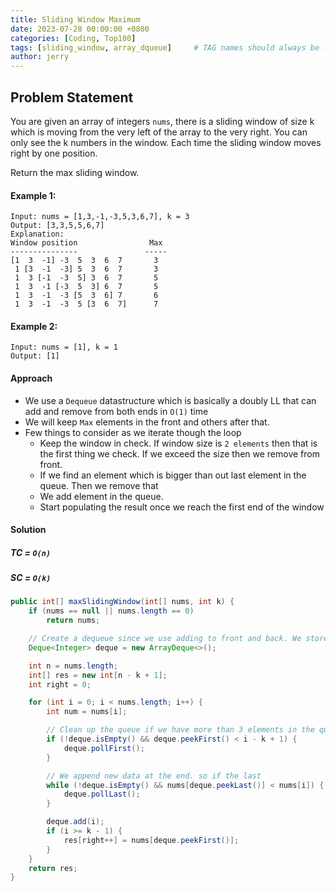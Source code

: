 ```yaml
---
title: Sliding Window Maximum
date: 2023-07-28 00:00:00 +0800
categories: [Coding, Top100]
tags: [sliding_window, array_dqueue]     # TAG names should always be lowercase
author: jerry
---
```


## Problem Statement

You are given an array of integers `nums`, there is a sliding window of size k which is moving from the very left of the array to the very right. You can only see the k numbers in the window. Each time the sliding window moves right by one position.

Return the max sliding window.

#### Example 1:
```textmate
Input: nums = [1,3,-1,-3,5,3,6,7], k = 3
Output: [3,3,5,5,6,7]
Explanation: 
Window position                Max
---------------               -----
[1  3  -1] -3  5  3  6  7       3
 1 [3  -1  -3] 5  3  6  7       3
 1  3 [-1  -3  5] 3  6  7       5
 1  3  -1 [-3  5  3] 6  7       5
 1  3  -1  -3 [5  3  6] 7       6
 1  3  -1  -3  5 [3  6  7]      7
```
#### Example 2:
```textmate
Input: nums = [1], k = 1
Output: [1]
```

#### Approach
- We use a `Dequeue` datastructure which is basically a doubly LL that can add and remove from both ends in `O(1)` time
- We will keep `Max` elements in the front and others after that.
- Few things to consider as we iterate though the loop
  - Keep the window in check. If window size is `2 elements` then that is the first thing we check. If we exceed the size then we remove from front.
  - If we find an element which is bigger than out last element in the queue. Then we remove that
  - We add element in the queue.
  - Start populating the result once we reach the first end of the window

#### Solution

##### TC = `O(n)`
##### SC = `O(k)`

```java
public int[] maxSlidingWindow(int[] nums, int k) {
    if (nums == null || nums.length == 0)
        return nums;

    // Create a dequeue since we use adding to front and back. We store the indexes of elements
    Deque<Integer> deque = new ArrayDeque<>();

    int n = nums.length;
    int[] res = new int[n - k + 1];
    int right = 0;

    for (int i = 0; i < nums.length; i++) {
        int num = nums[i];

        // Clean up the queue if we have more than 3 elements in the queue - 0 [1 2 3] 4
        if (!deque.isEmpty() && deque.peekFirst() < i - k + 1) {
            deque.pollFirst();
        }

        // We append new data at the end. so if the last
        while (!deque.isEmpty() && nums[deque.peekLast()] < nums[i]) {
            deque.pollLast();
        }

        deque.add(i);
        if (i >= k - 1) {
            res[right++] = nums[deque.peekFirst()];
        }
    }
    return res;
}
```
